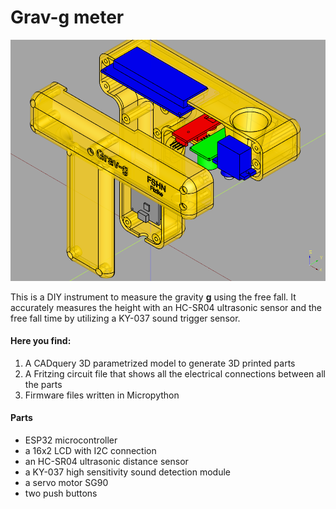 # Grav-g meter

![screenshot](figs/logo.png)

This is a DIY instrument to measure the gravity **g** using the free fall. It accurately measures the height   with an HC-SR04 ultrasonic sensor and the free fall time by utilizing a KY-037 sound trigger sensor. 

#### Here you find:

1. A CADquery 3D parametrized model to generate 3D printed parts
2. A Fritzing circuit file that shows all the electrical connections between all the parts
3. Firmware files written in Micropython

#### Parts

* ESP32 microcontroller 
* a 16x2 LCD with I2C connection 
* an HC-SR04 ultrasonic distance sensor
* a KY-037 high sensitivity sound detection module
* a servo motor SG90
* two push buttons
